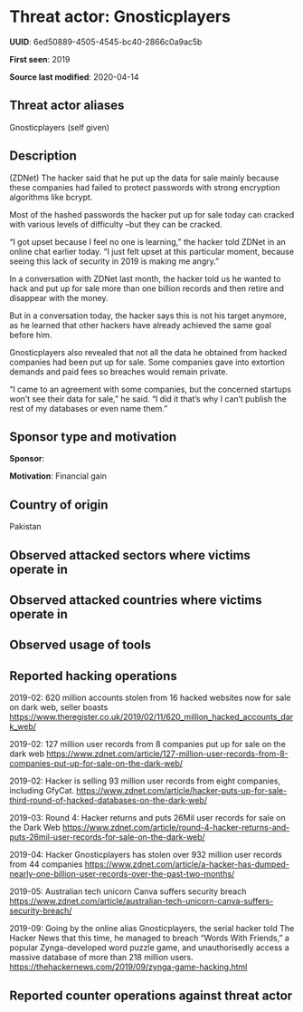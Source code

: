 # Threat actor: Gnosticplayers

**UUID**: 6ed50889-4505-4545-bc40-2866c0a9ac5b

**First seen**: 2019

**Source last modified**: 2020-04-14

## Threat actor aliases

Gnosticplayers (self given)

## Description

(ZDNet) The hacker said that he put up the data for sale mainly because these companies had failed to protect passwords with strong encryption algorithms like bcrypt.

Most of the hashed passwords the hacker put up for sale today can cracked with various levels of difficulty –but they can be cracked.

“I got upset because I feel no one is learning,” the hacker told ZDNet in an online chat earlier today. “I just felt upset at this particular moment, because seeing this lack of security in 2019 is making me angry.”

In a conversation with ZDNet last month, the hacker told us he wanted to hack and put up for sale more than one billion records and then retire and disappear with the money.

But in a conversation today, the hacker says this is not his target anymore, as he learned that other hackers have already achieved the same goal before him.

Gnosticplayers also revealed that not all the data he obtained from hacked companies had been put up for sale. Some companies gave into extortion demands and paid fees so breaches would remain private.

“I came to an agreement with some companies, but the concerned startups won’t see their data for sale,” he said. “I did it that’s why I can’t publish the rest of my databases or even name them.”

## Sponsor type and motivation

**Sponsor**: 

**Motivation**: Financial gain


## Country of origin

Pakistan

## Observed attacked sectors where victims operate in



## Observed attacked countries where victims operate in



## Observed usage of tools



## Reported hacking operations

2019-02: 620 million accounts stolen from 16 hacked websites now for sale on dark web, seller boasts
https://www.theregister.co.uk/2019/02/11/620_million_hacked_accounts_dark_web/

2019-02: 127 million user records from 8 companies put up for sale on the dark web
https://www.zdnet.com/article/127-million-user-records-from-8-companies-put-up-for-sale-on-the-dark-web/

2019-02: Hacker is selling 93 million user records from eight companies, including GfyCat.
https://www.zdnet.com/article/hacker-puts-up-for-sale-third-round-of-hacked-databases-on-the-dark-web/

2019-03: Round 4: Hacker returns and puts 26Mil user records for sale on the Dark Web
https://www.zdnet.com/article/round-4-hacker-returns-and-puts-26mil-user-records-for-sale-on-the-dark-web/

2019-04: Hacker Gnosticplayers has stolen over 932 million user records from 44 companies
https://www.zdnet.com/article/a-hacker-has-dumped-nearly-one-billion-user-records-over-the-past-two-months/

2019-05: Australian tech unicorn Canva suffers security breach
https://www.zdnet.com/article/australian-tech-unicorn-canva-suffers-security-breach/

2019-09: Going by the online alias Gnosticplayers, the serial hacker told The Hacker News that this time, he managed to breach “Words With Friends,” a popular Zynga-developed word puzzle game, and unauthorisedly access a massive database of more than 218 million users.
https://thehackernews.com/2019/09/zynga-game-hacking.html

## Reported counter operations against threat actor






